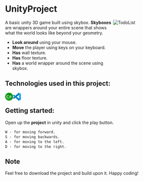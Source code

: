 # UnityProject

<img src="https://yt3.ggpht.com/dBwhvX2iF121h0UWumMKi5_4cPclBTKIdIm3KM9KroRUcLWrLkppDf67dIDH-i_YrBAupazR=s900-c-k-c0x00ffffff-no-rj" align="right"
     alt="TodoList" width="150" height="150">

A basic unity 3D game built using skybox. **Skyboxes** are wrappers around your entire scene
that shows what the world looks like beyond your geometry.

* **Look around** using your mouse.
* **Move** the player using keys on your keyboard.
* **Has** wall texture.
* **Has** floor texture.
* **Has** a world wrapper around the scene using skybox.


## Technologies used in this project:
<img align="left" alt="C#.js" width="26px" src="https://raw.githubusercontent.com/github/explore/80688e429a7d4ef2fca1e82350fe8e3517d3494d/topics/csharp/csharp.png" />
<img align="left" alt="Visual studio" width="26px" src="https://raw.githubusercontent.com/github/explore/80688e429a7d4ef2fca1e82350fe8e3517d3494d/topics/visual-studio-code/visual-studio-code.png" />

<br />

## Getting started:

Open up the **project** in unity and click the play button.

```shell
W - for moving forward.
S - for moving backwards.
A - for moving to the left.
D - for moving to the right.
```

## Note

Feel free to download the project and build upon it. Happy coding!
